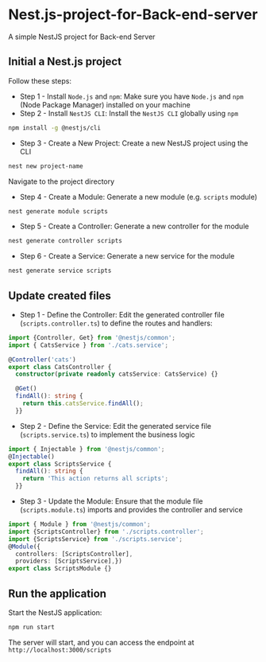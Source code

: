 # Nest.js-project-for-Back-end-server
A simple NestJS project for Back-end Server

## Initial a Nest.js project
Follow these steps:
- Step 1 - Install `Node.js` and `npm`: Make sure you have `Node.js` and `npm` (Node Package Manager) installed on your machine
- Step 2 - Install `NestJS CLI`: Install the `NestJS CLI` globally using `npm`
```bash
npm install -g @nestjs/cli
```
- Step 3 - Create a New Project: Create a new NestJS project using the CLI
```bash
nest new project-name
```
Navigate to the project directory
- Step 4 - Create a Module: Generate a new module (e.g. `scripts` module)
```bash
nest generate module scripts
```
- Step 5 - Create a Controller: Generate a new controller for the module
```bash 
nest generate controller scripts
```
- Step 6 - Create a Service: Generate a new service for the module
```bash
nest generate service scripts
```

## Update created files
- Step 1 - Define the Controller: Edit the generated controller file (`scripts.controller.ts`) to define the routes and handlers:
```typescript
import {Controller, Get} from '@nestjs/common';
import { CatsService } from './cats.service';

@Controller('cats')
export class CatsController {
  constructor(private readonly catsService: CatsService) {}

  @Get()
  findAll(): string {
    return this.catsService.findAll();
  }}
```

- Step 2 - Define the Service: Edit the generated service file (`scripts.service.ts`) to implement the business logic
```typescript
import { Injectable } from '@nestjs/common';
@Injectable()
export class ScriptsService {
  findAll(): string {
    return 'This action returns all scripts';
  }}
```

- Step 3 - Update the Module: Ensure that the module file (`scripts.module.ts`) imports and provides the controller and service
```typescript
import { Module } from '@nestjs/common';
import {ScriptsController} from './scripts.controller';
import {ScriptsService} from './scripts.service';
@Module({
  controllers: [ScriptsController],
  providers: [ScriptsService],})
export class ScriptsModule {}
```

## Run the application
Start the NestJS application:
```bash
npm run start
```
The server will start, and you can access the endpoint at `http://localhost:3000/scripts`